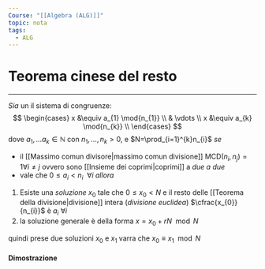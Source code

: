 ```yaml
---
Course: "[[Algebra (ALG)]]"
topic: nota
tags:
  - ALG
---
```

# Teorema cinese del resto 
---
_Sia_ un il sistema di congruenze:
$$
\begin{cases}
x &\equiv a_{1} \mod{n_{1}} \\
  & \vdots  \\ 
x &\equiv a_{k} \mod{n_{k}} \\
\end{cases}
$$
dove $a_{1},\dots a_{k}\in \mathbb{N}$ con $n_{1},\dots ,n_{k} > 0$, e $N=\prod_{i=1}^{k}n_{i}$
_se_ 
- il [[Massimo comun divisore|massimo comun divisione]] $\text{MCD}(n_{i}, n_{j}) = 1 \forall i\not=j$ ovvero sono [[Insieme dei coprimi|coprimi]] a _due a due_
- vale che $0 \leq a_{i} <n_{i} \ \ \forall i$
_allora_  
1. Esiste una _soluzione_ $x_{0}$ tale che $0 \leq x_{0} <N$ e il resto delle [[Teorema della divisione|divisione]] intera (_divisione euclidea_) $\cfrac{x_{0}}{n_{i}}$ è $a_{i}\ \forall i$ 
2. la soluzione generale è della forma $x=x_{0}+rN \mod N$

quindi prese due soluzioni $x_{0}$ e $x_{1}$ varra che $x_{0}\equiv x_{1} \mod  N$


#### Dimostrazione